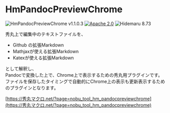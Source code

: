 # HmPandocPreviewChrome

![HmPandocPreviewChrome v1.1.0.3](https://img.shields.io/badge/HmPandocPreviewChrome-v1.1.0.3-6479ff.svg)
[![Apache 2.0](https://img.shields.io/badge/license-Apache_2.0-blue.svg?style=flat)](LICENSE)
![Hidemaru 8.73](https://img.shields.io/badge/Hidemaru-v8.73-6479ff.svg)

秀丸上で編集中のテキストファイルを、  

- Github の拡張Markdown
- Mathjaxが使える拡張Markdown
- Katexが使える拡張Markdown

として解釈し、  
Pandocで変換した上で、Chrome上で表示するための秀丸用プラグインです。  
ファイルを保存したタイミングで自動的にChrome上の表示も更新表示するためのプラグインとなります。

[https://秀丸マクロ.net/?page=nobu_tool_hm_pandocpreviewchrome](https://秀丸マクロ.net/?page=nobu_tool_hm_pandocpreviewchrome)


